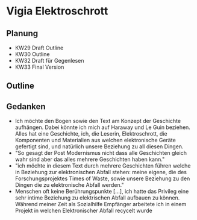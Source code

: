 # Vigia Elektroschrott
## Planung
- KW29 Draft Outline
- KW30 Outline
- KW32 Draft für Gegenlesen
- KW33 Final Version 

## Outline

## Gedanken
- Ich möchte den Bogen sowie den Text am Konzept der Geschichte aufhängen. Dabei könnte ich mich auf Haraway und Le Guin beziehen. Alles hat eine Geschichte, ich, die Leserin, Elektroschrott, die Komponenten und Materialien aus welchen elektronische Geräte gefertigt sind, und natürlich unsere Beziehung zu all diesen Dingen. 
- "So gesagt der Post Modernismus nicht dass alle Geschichten gleich wahr sind aber das alles mehrere Geschichten haben kann."
- "ich möchte in diesem Text durch mehrere Geschichten führen welche in Beziehung zur elektronischen Abfall stehen: meine eigene, die des Forschungsprojektes Times of Waste, sowie unsere Beziehung zu den Dingen die zu elektronische Abfall werden."
- Menschen oft keine Berührungspunkte [...], ich hatte das Privileg eine sehr intime Beziehung zu elektrischen Abfall aufbauen zu können. Während meiner Zeit als Sozialhilfe Empfänger arbeitete ich in einem Projekt in welchen Elektronischer Abfall recycelt wurde